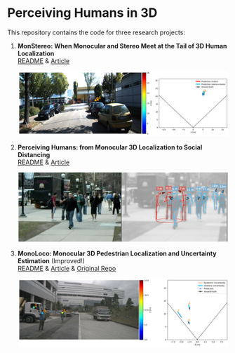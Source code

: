 # Perceiving Humans in 3D

This repository contains the code for three research projects:

1. **MonStereo: When Monocular and Stereo Meet at the Tail of 3D Human Localization**   
[README](https://github.com/vita-epfl/monstereo/tree/master/docs/MonStereo.md) & [Article](https://arxiv.org/abs/2008.10913)

    ![monstereo](docs/out_005523.png)

2.  **Perceiving Humans: from Monocular 3D Localization to Social Distancing**         
 [README](https://github.com/vita-epfl/monstereo/blob/update/docs/MonoLoco%2B%2B.md) & [Article](https://arxiv.org/abs/2009.00984)
 
    ![social distancing](docs/pull_sd.png)
 
3.  **MonoLoco: Monocular 3D Pedestrian Localization and Uncertainty Estimation**  (Improved!)       
[README](https://github.com/vita-epfl/monstereo/tree/master/docs/MonoLoco.md) & [Article](https://arxiv.org/abs/1906.06059)  & [Original Repo](https://github.com/vita-epfl/monoloco)

    ![monoloco](docs/truck.png)

